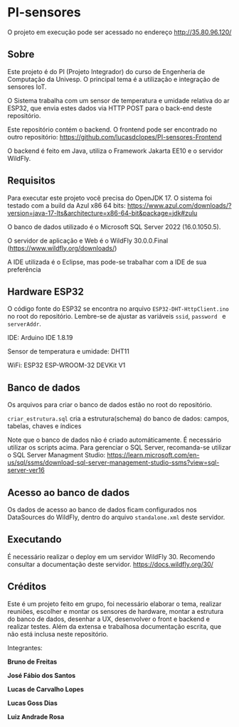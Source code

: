 # PI-sensores

O projeto em execução pode ser acessado no endereço http://35.80.96.120/

## Sobre

Este projeto é do PI (Projeto Integrador) do curso de Engenheria de Computação da Univesp. O principal tema é a utilização e integração de sensores IoT.

O Sistema trabalha com um sensor de temperatura e umidade relativa do ar ESP32, que envia estes dados via HTTP POST para o back-end deste repositório.

Este repositório contém o backend. O frontend pode ser encontrado no outro repositório: https://github.com/lucasdclopes/PI-sensores-Frontend

O backend é feito em Java, utiliza o Framework Jakarta EE10 e o servidor WildFly.

## Requisitos

Para executar este projeto você precisa do OpenJDK 17. O sistema foi testado com a build da Azul x86 64 bits: https://www.azul.com/downloads/?version=java-17-lts&architecture=x86-64-bit&package=jdk#zulu

O banco de dados utilizado é o Microsoft SQL Server 2022 (16.0.1050.5).

O servidor de aplicação e Web é o WildFly 30.0.0.Final (https://www.wildfly.org/downloads/)

A IDE utilizada é o Eclipse, mas pode-se trabalhar com a IDE de sua preferência

## Hardware ESP32

O código fonte do ESP32 se encontra no arquivo `ESP32-DHT-HttpClient.ino` no root do repositório. Lembre-se de ajustar as variáveis `ssid`, `password ` e `serverAddr`. 

IDE: Arduino IDE 1.8.19

Sensor de temperatura e umidade: DHT11

WiFi: ESP32 ESP-WROOM-32 DEVKit V1

## Banco de dados

Os arquivos para criar o banco de dados estão no root do repositório.

`criar_estrutura.sql` cria a estrutura(schema) do banco de dados: campos, tabelas, chaves e índices 

Note que o banco de dados não é criado automáticamente. É necessário utilizar os scripts acima. Para gerenciar o SQL Server, recomanda-se utilizar o SQL Server Managment Studio: https://learn.microsoft.com/en-us/sql/ssms/download-sql-server-management-studio-ssms?view=sql-server-ver16

## Acesso ao banco de dados

Os dados de acesso ao banco de dados ficam configurados nos DataSources do WildFly, dentro do arquivo `standalone.xml` deste servidor.

## Executando

É necessário realizar o deploy em um servidor WildFly 30. Recomendo consultar a documentação deste servidor. https://docs.wildfly.org/30/


## Créditos

Este é um projeto feito em grupo, foi necessário elaborar o tema, realizar reuniões, escolher e montar os sensores de hardware, montar a estrutura do banco de dados, desenhar a UX, desenvolver o front e backend e realizar testes. Além da extensa e trabalhosa documentação escrita, que não está inclusa neste repositório.

Integrantes:

**Bruno de Freitas**

**José Fábio dos Santos**

**Lucas de Carvalho Lopes**

**Lucas Goss Dias**

**Luiz Andrade Rosa**


